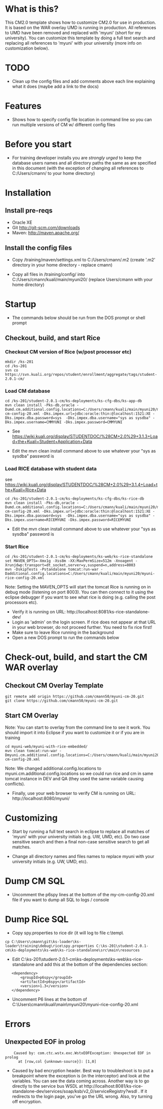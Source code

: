       
# What is this?
 
This CM2.0 template shows how to customize CM2.0 for use in production. It is based on the WAR overlay UMD is running in production.
All references to UMD have been removed and replaced with 'myuni' (short for my university).  You can customize this template by doing 
a full text search and replacing all references to 'myuni' with your university (more info on customization below).

# TODO
 
- Clean up the config files and add comments above each line explaining what it does (maybe add a link to the docs)

# Features
 
- Shows how to specify config file location in command line so you can run multiple versions of CM w/ different config files

# Before you start

- For training developer installs you are *strongly urged* to keep the database users names and all directory paths the same
  as are specified in this document (with the exception of changing all references to C:/Users/cmann/ to your home directory)  


# Installation

## Install pre-reqs

- Oracle XE
- Git http://git-scm.com/downloads
- Maven: http://maven.apache.org/



## Install the config files

- Copy /training/maven/settings.xml to C:/Users/cmann/.m2  (create '.m2' directory in your home directory - replace cmann)

- Copy all files in /training/config/ into C:/Users/cmann/kuali/main/myuni20/      (replace Users/cmann with your home directory)


# Startup

- The commands below should be run from the DOS prompt or shell prompt 

## Checkout, build, and start Rice

### Checkout CM version of Rice (w/post processor etc)

```
mkdir /ks-201
cd /ks-201
svn co https://svn.kuali.org/repos/student/enrollment/aggregate/tags/student-2.0.1-cm/
```

### Load CM database

``` 
cd /ks-201/student-2.0.1-cm/ks-deployments/ks-cfg-dbs/ks-app-db
mvn clean install -Pks-db,oracle -Dumd.cm.additional.config.locations=C:/Users/cmann/kuali/main/myuni20/myuni-cm-config-20.xml -Dks.impex.url=jdbc:oracle:thin:@localhost:1521:XE -Dks.impex.dba.password=sys  -Dks.impex.dba.username="sys as sysdba" -Dks.impex.username=CMMYUNI -Dks.impex.password=CMMYUNI
```
- See https://wiki.kuali.org/display/STUDENTDOC/%28CM+2.0%29+3.1.3+Load+the+Kuali+Student+Application+Data 

- Edit the mvn clean install command above to use whatever your "sys as sysdba" password is

### Load RICE database with student data 

see https://wiki.kuali.org/display/STUDENTDOC/%28CM+2.0%29+3.1.4+Load+the+Kuali+Rice+Data

```
cd /ks-201/student-2.0.1-cm/ks-deployments/ks-cfg-dbs/ks-rice-db
mvn clean install -Pks-db,oracle -Dumd.cm.additional.config.locations=C:/Users/cmann/kuali/main/myuni20/myuni-cm-config-20.xml -Dks.impex.url=jdbc:oracle:thin:@localhost:1521:XE -Dks.impex.dba.password=sys  -Dks.impex.dba.username="sys as sysdba" -Dks.impex.username=RICEMYUNI -Dks.impex.password=RICEMYUNI
```

- Edit the mvn clean install command above to use whatever your "sys as sysdba" password is

### Start Rice 

```
cd /ks-201/student-2.0.1-cm/ks-deployments/ks-web/ks-rice-standalone
set MAVEN_OPTS=-Xmx1g -Xss8m -XX:MaxPermSize=512m -Xnoagent -Xrunjdwp:transport=dt_socket,server=y,suspend=n,address=8003
mvn -DskipTests -Pstandalone tomcat:run-war -Dadditional.config.locations=C:/Users/cmann/kuali/main/myuni20/myuni-rice-config-20.xml
```
Note: Setting the MAVEN_OPTS will start the tomcat Rice is running on in debug mode (listening on port 8003).  You can then connect to it
      using the eclipse debugger if you want to see what rice is doing (e.g. calling the post processors etc). 

-  Verify it is running on URL: http://localhost:8081/ks-rice-standalone-dev/
-  Login as 'admin' on the login screen.  If rice does not appear at that URL in your web browser, do not proceed further.  You need to fix rice first!
-  Make sure to leave Rice running in the background
-  Open a new DOS prompt to run the commands below


# Check-out, build, and start the CM WAR overlay


## Checkout CM Overlay Template

```
git remote add origin https://github.com/cmann50/myuni-cm-20.git
git clone https://github.com/cmann50/myuni-cm-20.git
```

## Start CM Overlay
	
Note: You can start to overlay from the command line to see it work.  You should import
it into Eclipse if you want to customize it or if you are in training

```
cd myuni-web/myuni-with-rice-embedded/
mvn clean tomcat:run-war -Dmyuni.cm.additional.config.locations=C:/Users/cmann/kuali/main/myuni20/myuni-cm-config-20.xml
```

Note: We changed additional.config.locations to myuni.cm.additional.config.locations so we could 
run rice and cm in same tomcat instance in DEV and QA (they used the same variable causing conflicts).

- Finally, use your web browser to verify CM is running on URL: http://localhost:8080/myuni/ 



# Customizing

- Start by running a full text search in eclipse to replace all matches of 'myuni' 
   with your university initials (e.g. UW, UMD, etc). Do two case sensitive search and then a final non-case
   sensitive search to get all matches.
   
- Change all directory names and files names to replace myuni with your university initials (e.g. UW, UMD, etc).


# Dump CM SQL

-  Uncomment the p6spy lines at the bottom of the my-cm-config-20.xml file if you want to dump all SQL to logs / console

# Dump Rice SQL

- Copy spy.properties to rice dir (it will log to file c:\temp\
```
cp C:\Users\cmann\git\ks-loader\ks-loader\training\debug\rice\spy.properties C:\ks-201\student-2.0.1-cm\ks-deployments\ks-web\ks-rice-standalone\src\main\resources
```

- Edit C:\ks-201\student-2.0.1-cm\ks-deployments\ks-web\ks-rice-standalone and add this at the bottom of the dependencies section:
```     
   <dependency>
       <groupId>p6spy</groupId>
       <artifactId>p6spy</artifactId>
       <version>1.3</version>
   </dependency>
 ```
- Uncomment P6 lines at the bottom of C:\Users\cmann\kuali\main\myuni20\myuni-rice-config-20.xml 

# Errors

## Unexpected EOF in prolog

```
	Caused by: com.ctc.wstx.exc.WstxEOFException: Unexpected EOF in prolog
 	  at [row,col {unknown-source}]: [1,0]
```
    
- Caused by bad encryption header.  Best way to troubleshoot is to put a breakpoint where the exception is (in the interceptor)
  and look at the variables.  You can see the data coming across.  Another way is to go directly to the service bus
  WSDL at http://localhost:8081/ks-rice-standalone-dev/services/soap/ksb/v2_0/serviceRegistry?wsdl   .  If it redirects to
  the login page, you've go the URL wrong.  Also, try turning off encryption.
